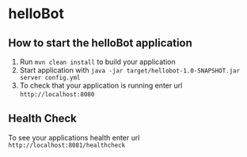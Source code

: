# helloBot

How to start the helloBot application
---

1. Run `mvn clean install` to build your application
1. Start application with `java -jar target/hellobot-1.0-SNAPSHOT.jar server config.yml`
1. To check that your application is running enter url `http://localhost:8080`

Health Check
---

To see your applications health enter url `http://localhost:8081/healthcheck`
